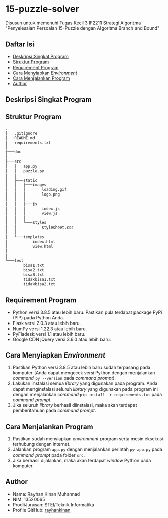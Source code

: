 # 15-puzzle-solver
Disusun untuk memenuhi Tugas Kecil 3 IF2211 Strategi Algoritma "Penyelesaian Persoalan 15-Puzzle dengan Algoritma Branch and Bound"

## Daftar Isi
* [Deskripsi Singkat Program](#deskripsi-singkat-program)
* [Struktur Program](#struktur-program)
* [Requirement Program](#requirement-program)
* [Cara Menyiapkan *Environment*](#cara-menyiapkan-environment)
* [Cara Menjalankan Program](#cara-menjalankan-program)
* [Author](#author)

## Deskripsi Singkat Program

## Struktur Program
```bash
.
│   .gitignore
│   README.md
│   requirements.txt
│   
├───doc
│   
├───src
│   │   app.py
│   │   puzzle.py
│   │   
│   ├───static
│   │   ├───images
│   │   │       loading.gif
│   │   │       logo.png
│   │   │       
│   │   ├───js
│   │   │       index.js
│   │   │       view.js
│   │   │       
│   │   └───styles
│   │           stylesheet.css
│   │           
│   └───templates
│           index.html
│           view.html
│
│           
└───test
        bisa1.txt
        bisa2.txt
        bisa3.txt
        tidakbisa1.txt
        tidakbisa2.txt
```

## Requirement Program
* Python versi 3.8.5 atau lebih baru. Pastikan pula terdapat package PyPi (PIP) pada Python Anda.
* Flask versi 2.0.3 atau lebih baru.
* NumPy versi 1.22.3 atau lebih baru.
* PyFladesk versi 1.1 atau lebih baru.
* Google CDN jQuery versi 3.6.0 atau lebih baru.

## Cara Menyiapkan *Environment*
1. Pastikan Python versi 3.8.5 atau lebih baru sudah terpasang pada komputer (Anda dapat mengecek versi Python dengan menjalankan *command* `py --version` pada *command prompt*).
2. Lakukan instalasi semua *library* yang digunakan pada program. Anda dapat menginstalasi seluruh *library* yang digunakan pada program ini dengan menjalankan *command* `pip install -r requirements.txt` pada *command prompt*.
3. Jika seluruh *library* berhasil diinstalasi, maka akan terdapat pemberitahuan pada *command prompt*.

## Cara Menjalankan Program
1. Pastikan sudah menyiapkan *environment* program serta mesin eksekusi terhubung dengan internet.
2. Jalankan program `app.py` dengan menjalankan perintah `py app.py` pada *command prompt* pada folder `src`.
3. Jika berhasil dijalankan, maka akan terdapat *window* Python pada komputer.

## Author
* Nama: Rayhan Kinan Muhannad
* NIM: 13520065
* Prodi/Jurusan: STEI/Teknik Informatika
* Profile GitHub: [rayhankinan](https://github.com/rayhankinan)